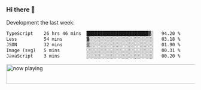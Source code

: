 ### Hi there 👋

Development the last week:
<!--START_SECTION:waka-->

```txt
TypeScript    26 hrs 46 mins  ███████████████████████▓░   94.20 %
Less          54 mins         ▓░░░░░░░░░░░░░░░░░░░░░░░░   03.18 %
JSON          32 mins         ▒░░░░░░░░░░░░░░░░░░░░░░░░   01.90 %
Image (svg)   5 mins          ░░░░░░░░░░░░░░░░░░░░░░░░░   00.31 %
JavaScript    3 mins          ░░░░░░░░░░░░░░░░░░░░░░░░░   00.20 %
```

<!--END_SECTION:waka-->

<!--
**JASONPANGGO/jasonpanggo** is a ✨ _special_ ✨ repository because its `README.md` (this file) appears on your GitHub profile.

Here are some ideas to get you started:

- 🔭 I’m currently working on ...
- 🌱 I’m currently learning ...
- 👯 I’m looking to collaborate on ...
- 🤔 I’m looking for help with ...
- 💬 Ask me about ...
- 📫 How to reach me: ...
- 😄 Pronouns: ...
- ⚡ Fun fact: ...
-->

<a href="https://volt.fm/user/q8yd9e79csfr57rt" target="_blank"><img src="https://spotify-badge-egoist.vercel.app/api/now-playing" width="540" height="52" alt="now playing"></a>
